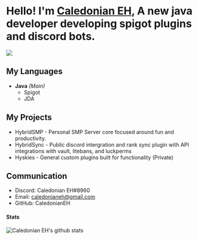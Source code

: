 # Hello! I'm [Caledonian EH](https://www.github.com/CaledonianEH "GitHub"), A new java developer developing spigot plugins and discord bots.

![](https://komarev.com/ghpvc/?username=CaledonianEH)

## My Languages
- **Java** *(Main)*
  - Spigot
  - JDA

## My Projects
- HybridSMP - Personal SMP Server core focused around fun and productivity.
- HybridSync - Public discord intergration and rank sync plugin with API integrations with vault, litebans, and luckperms
- Hyskies - General custom plugins built for functionality (Private)

## Communication
- Discord: Caledonian EH#8960
- Email: caledonianeh@gmail.com
- GitHub: CaledonianEH


#### Stats
![Caledonian EH's github stats](https://github-readme-stats.vercel.app/api?username=CaledonianEH&show_icons=true&theme=gradient)
